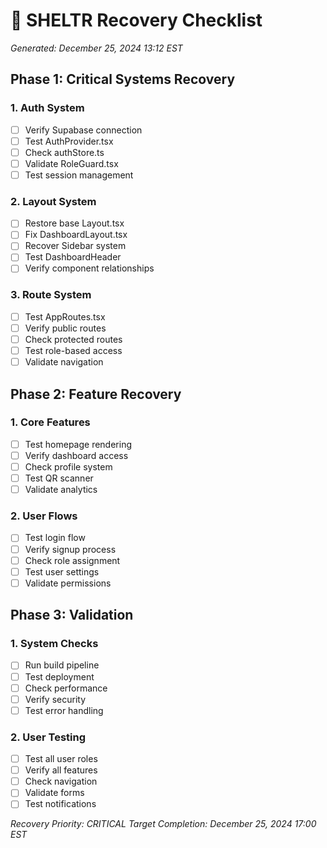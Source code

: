 # 🔄 SHELTR Recovery Checklist
*Generated: December 25, 2024 13:12 EST*

## Phase 1: Critical Systems Recovery

### 1. Auth System
- [ ] Verify Supabase connection
- [ ] Test AuthProvider.tsx
- [ ] Check authStore.ts
- [ ] Validate RoleGuard.tsx
- [ ] Test session management

### 2. Layout System
- [ ] Restore base Layout.tsx
- [ ] Fix DashboardLayout.tsx
- [ ] Recover Sidebar system
- [ ] Test DashboardHeader
- [ ] Verify component relationships

### 3. Route System
- [ ] Test AppRoutes.tsx
- [ ] Verify public routes
- [ ] Check protected routes
- [ ] Test role-based access
- [ ] Validate navigation

## Phase 2: Feature Recovery

### 1. Core Features
- [ ] Test homepage rendering
- [ ] Verify dashboard access
- [ ] Check profile system
- [ ] Test QR scanner
- [ ] Validate analytics

### 2. User Flows
- [ ] Test login flow
- [ ] Verify signup process
- [ ] Check role assignment
- [ ] Test user settings
- [ ] Validate permissions

## Phase 3: Validation

### 1. System Checks
- [ ] Run build pipeline
- [ ] Test deployment
- [ ] Check performance
- [ ] Verify security
- [ ] Test error handling

### 2. User Testing
- [ ] Test all user roles
- [ ] Verify all features
- [ ] Check navigation
- [ ] Validate forms
- [ ] Test notifications

*Recovery Priority: CRITICAL*
*Target Completion: December 25, 2024 17:00 EST* 